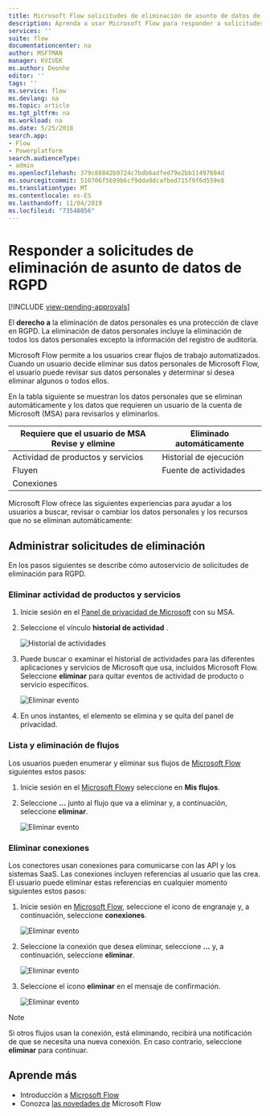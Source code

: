 ```yaml
---
title: Microsoft Flow solicitudes de eliminación de asunto de datos de RGPD para las cuentas de Microsoft (MSA) | Microsoft Docs
description: Aprenda a usar Microsoft Flow para responder a solicitudes de eliminación de asunto de datos de RGPD para las cuentas de Microsoft.
services: ''
suite: flow
documentationcenter: na
author: MSFTMAN
manager: KVIVEK
ms.author: Deonhe
editor: ''
tags: ''
ms.service: flow
ms.devlang: na
ms.topic: article
ms.tgt_pltfrm: na
ms.workload: na
ms.date: 5/25/2018
search.app:
- Flow
- Powerplatform
search.audienceType:
- admin
ms.openlocfilehash: 379c88842b9724c7bdb6adfed79e2bb11497694d
ms.sourcegitcommit: 510706f5699b6cf9dda9dcafbed715f9f6d559e8
ms.translationtype: MT
ms.contentlocale: es-ES
ms.lasthandoff: 11/04/2019
ms.locfileid: "73548056"
---
```

# <a name="respond-to-gdpr-data-subject-delete-requests"></a>Responder a solicitudes de eliminación de asunto de datos de RGPD
[!INCLUDE [view-pending-approvals](includes/cc-rebrand.md)]

El **derecho a** la eliminación de datos personales es una protección de clave en RGPD. La eliminación de datos personales incluye la eliminación de todos los datos personales excepto la información del registro de auditoría.

Microsoft Flow permite a los usuarios crear flujos de trabajo automatizados. Cuando un usuario decide eliminar sus datos personales de Microsoft Flow, el usuario puede revisar sus datos personales y determinar si desea eliminar algunos o todos ellos.

En la tabla siguiente se muestran los datos personales que se eliminan automáticamente y los datos que requieren un usuario de la cuenta de Microsoft (MSA) para revisarlos y eliminarlos.

|Requiere que el usuario de MSA Revise y elimine|Eliminado automáticamente|
|------|------|
|Actividad de productos y servicios|Historial de ejecución|
|Fluyen|Fuente de actividades|
|Conexiones||

Microsoft Flow ofrece las siguientes experiencias para ayudar a los usuarios a buscar, revisar o cambiar los datos personales y los recursos que no se eliminan automáticamente:

## <a name="manage-delete-requests"></a>Administrar solicitudes de eliminación

En los pasos siguientes se describe cómo autoservicio de solicitudes de eliminación para RGPD.

### <a name="delete-product-and-service-activity"></a>Eliminar actividad de productos y servicios

1. Inicie sesión en el [Panel de privacidad de Microsoft](https://account.microsoft.com/privacy/) con su MSA.
1. Seleccione el vínculo **historial de actividad** .

    ![Historial de actividades](./media/gdpr-dsr-export-msa/activityhistory.png)

1. Puede buscar o examinar el historial de actividades para las diferentes aplicaciones y servicios de Microsoft que usa, incluidos Microsoft Flow. Seleccione **eliminar** para quitar eventos de actividad de producto o servicio específicos.

    ![Eliminar evento](./media/gdpr-dsr-delete-msa/deleteevent.png)

1. En unos instantes, el elemento se elimina y se quita del panel de privacidad.

### <a name="list-and-delete-flows"></a>Lista y eliminación de flujos

Los usuarios pueden enumerar y eliminar sus flujos de [Microsoft Flow](https://flow.microsoft.com) siguientes estos pasos:

1. Inicie sesión en el [Microsoft Flow](https://flow.microsoft.com)y seleccione en **Mis flujos**.

1. Seleccione **...** junto al flujo que va a eliminar y, a continuación, seleccione **eliminar**.

    ![Eliminar evento](./media/gdpr-dsr-delete-msa/deleteflow.png)

### <a name="delete-connections"></a>Eliminar conexiones

Los conectores usan conexiones para comunicarse con las API y los sistemas SaaS. Las conexiones incluyen referencias al usuario que las crea. El usuario puede eliminar estas referencias en cualquier momento siguientes estos pasos:

1. Inicie sesión en [Microsoft Flow](https://flow.microsoft.com), seleccione el icono de engranaje y, a continuación, seleccione **conexiones**.

    ![Eliminar evento](./media/gdpr-dsr-delete-msa/deleteconnections.png)

1. Seleccione la conexión que desea eliminar, seleccione **...** y, a continuación, seleccione **eliminar**.

    ![Eliminar evento](./media/gdpr-dsr-delete-msa/delete-connection.png)

1. Seleccione el icono **eliminar** en el mensaje de confirmación.

    ![Eliminar evento](./media/gdpr-dsr-delete-msa/confirmdelete.png)

> [!NOTE]
> Si otros flujos usan la conexión, está eliminando, recibirá una notificación de que se necesita una nueva conexión. En caso contrario, seleccione **eliminar** para continuar.
>
>

## <a name="learn-more"></a>Aprende más

* Introducción a [Microsoft Flow](getting-started.md)
* Conozca [las novedades de](release-notes.md) Microsoft Flow
